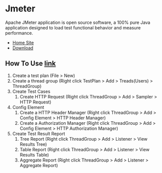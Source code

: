 # Jmeter
Apache JMeter application is open source software, a 100% pure Java application designed to load test functional behavior and measure performance.
* [Home Site](https://jmeter.apache.org/index.html)
* [Download](https://jmeter.apache.org/download_jmeter.cgi)

## How To Use [link](https://qiita.com/atsu_kg/items/1ff4ff13b8f30c3114b1)
1. Create a test plan (File > New)
1. Create a thread group (Right click TestPlan > Add > Treads(Users) > ThreadGroup)
1. Create Test Cases
   1. Create HTTP Request (Right click ThreadGroup > Add > Sampler > HTTP Request)
1. Config Element
   1. Create a HTTP Header Manager (Right click ThreadGroup > Add > Config Element > HTTP Header Manager)
   1. Create a Authorization Manager (Right click ThreadGroup > Add > Config Element > HTTP Authorization Manager)
1. Create Test Result Report
   1. Tree Report (Right click ThreadGroup > Add > Listener > View Results Tree)
   1. Table Report (Right click ThreadGroup > Add > Listener > View Results Table)
   1. Aggregate Report (Right click ThreadGroup > Add > Listener > Aggregate Report)